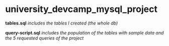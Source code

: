 # university_devcamp_mysql_project

**tables.sql** *includes the tables I created (the whole db)*

**query-script.sql** *includes the population of the tables with sample data and the 5 requested queries of the project*
